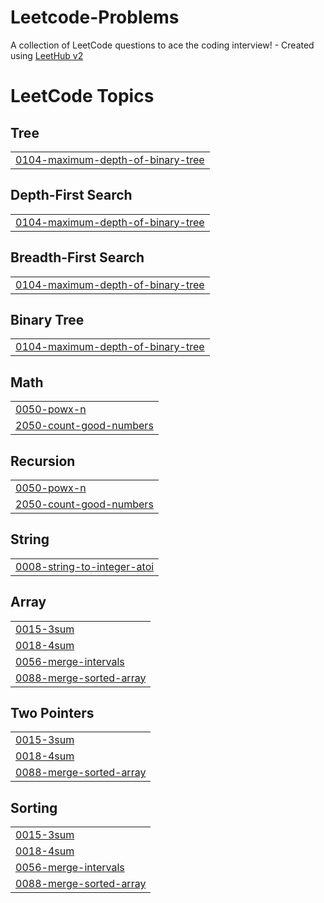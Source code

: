 # Leetcode-Problems
A collection of LeetCode questions to ace the coding interview! - Created using [LeetHub v2](https://github.com/arunbhardwaj/LeetHub-2.0)

<!---LeetCode Topics Start-->
# LeetCode Topics
## Tree
|  |
| ------- |
| [0104-maximum-depth-of-binary-tree](https://github.com/Shushri/Leetcode-Problems/tree/master/0104-maximum-depth-of-binary-tree) |
## Depth-First Search
|  |
| ------- |
| [0104-maximum-depth-of-binary-tree](https://github.com/Shushri/Leetcode-Problems/tree/master/0104-maximum-depth-of-binary-tree) |
## Breadth-First Search
|  |
| ------- |
| [0104-maximum-depth-of-binary-tree](https://github.com/Shushri/Leetcode-Problems/tree/master/0104-maximum-depth-of-binary-tree) |
## Binary Tree
|  |
| ------- |
| [0104-maximum-depth-of-binary-tree](https://github.com/Shushri/Leetcode-Problems/tree/master/0104-maximum-depth-of-binary-tree) |
## Math
|  |
| ------- |
| [0050-powx-n](https://github.com/Shushri/Leetcode-Problems/tree/master/0050-powx-n) |
| [2050-count-good-numbers](https://github.com/Shushri/Leetcode-Problems/tree/master/2050-count-good-numbers) |
## Recursion
|  |
| ------- |
| [0050-powx-n](https://github.com/Shushri/Leetcode-Problems/tree/master/0050-powx-n) |
| [2050-count-good-numbers](https://github.com/Shushri/Leetcode-Problems/tree/master/2050-count-good-numbers) |
## String
|  |
| ------- |
| [0008-string-to-integer-atoi](https://github.com/Shushri/Leetcode-Problems/tree/master/0008-string-to-integer-atoi) |
## Array
|  |
| ------- |
| [0015-3sum](https://github.com/Shushri/Leetcode-Problems/tree/master/0015-3sum) |
| [0018-4sum](https://github.com/Shushri/Leetcode-Problems/tree/master/0018-4sum) |
| [0056-merge-intervals](https://github.com/Shushri/Leetcode-Problems/tree/master/0056-merge-intervals) |
| [0088-merge-sorted-array](https://github.com/Shushri/Leetcode-Problems/tree/master/0088-merge-sorted-array) |
## Two Pointers
|  |
| ------- |
| [0015-3sum](https://github.com/Shushri/Leetcode-Problems/tree/master/0015-3sum) |
| [0018-4sum](https://github.com/Shushri/Leetcode-Problems/tree/master/0018-4sum) |
| [0088-merge-sorted-array](https://github.com/Shushri/Leetcode-Problems/tree/master/0088-merge-sorted-array) |
## Sorting
|  |
| ------- |
| [0015-3sum](https://github.com/Shushri/Leetcode-Problems/tree/master/0015-3sum) |
| [0018-4sum](https://github.com/Shushri/Leetcode-Problems/tree/master/0018-4sum) |
| [0056-merge-intervals](https://github.com/Shushri/Leetcode-Problems/tree/master/0056-merge-intervals) |
| [0088-merge-sorted-array](https://github.com/Shushri/Leetcode-Problems/tree/master/0088-merge-sorted-array) |
<!---LeetCode Topics End-->